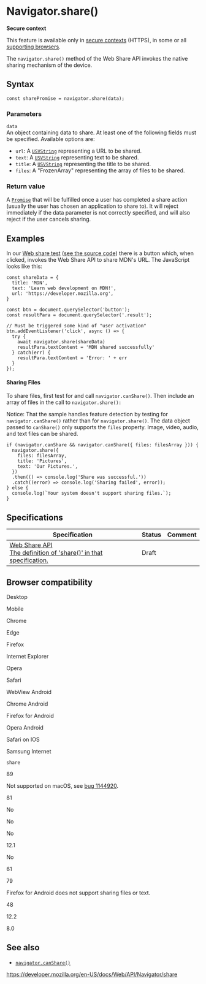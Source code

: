 Navigator.share()
=================

**Secure context**

This feature is available only in [secure contexts](https://developer.mozilla.org/en-US/docs/Web/Security/Secure_Contexts) (HTTPS), in some or all [supporting browsers](#browser_compatibility).

The `navigator.share()` method of the Web Share API invokes the native sharing mechanism of the device.

Syntax
------

    const sharePromise = navigator.share(data);

### Parameters

`data`  
An object containing data to share. At least one of the following fields must be specified. Available options are:

-   `url`: A [`USVString`](../usvstring) representing a URL to be shared.
-   `text`: A [`USVString`](../usvstring) representing text to be shared.
-   `title`: A [`USVString`](../usvstring) representing the title to be shared.
-   `files`: A "FrozenArray" representing the array of files to be shared.

### Return value

A [`Promise`](https://developer.mozilla.org/en-US/docs/Web/JavaScript/Reference/Global_Objects/Promise) that will be fulfilled once a user has completed a share action (usually the user has chosen an application to share to). It will reject immediately if the data parameter is not correctly specified, and will also reject if the user cancels sharing.

Examples
--------

In our [Web share test](https://mdn.github.io/dom-examples/web-share/) ([see the source code](https://github.com/mdn/dom-examples/blob/master/web-share/index.html)) there is a button which, when clicked, invokes the Web Share API to share MDN's URL. The JavaScript looks like this:

    const shareData = {
      title: 'MDN',
      text: 'Learn web development on MDN!',
      url: 'https://developer.mozilla.org',
    }

    const btn = document.querySelector('button');
    const resultPara = document.querySelector('.result');

    // Must be triggered some kind of "user activation"
    btn.addEventListener('click', async () => {
      try {
        await navigator.share(shareData)
        resultPara.textContent = 'MDN shared successfully'
      } catch(err) {
        resultPara.textContent = 'Error: ' + err
      }
    });

#### **Sharing Files**

To share files, first test for and call `navigator.canShare()`. Then include an array of files in the call to `navigator.share():`

Notice: That the sample handles feature detection by testing for `navigator.canShare()` rather than for `navigator.share()`. The data object passed to `canShare()` only supports the `files` property. Image, video, audio, and text files can be shared.

    if (navigator.canShare && navigator.canShare({ files: filesArray })) {
      navigator.share({
        files: filesArray,
        title: 'Pictures',
        text: 'Our Pictures.',
      })
      .then(() => console.log('Share was successful.'))
      .catch((error) => console.log('Sharing failed', error));
    } else {
      console.log(`Your system doesn't support sharing files.`);
    }

Specifications
--------------

<table><thead><tr class="header"><th>Specification</th><th>Status</th><th>Comment</th></tr></thead><tbody><tr class="odd"><td><a href="https://w3c.github.io/web-share/#share-method">Web Share API<br />
<span class="small">The definition of 'share()' in that specification.</span></a></td><td><span class="spec-draft">Draft</span></td><td></td></tr></tbody></table>

Browser compatibility
---------------------

Desktop

Mobile

Chrome

Edge

Firefox

Internet Explorer

Opera

Safari

WebView Android

Chrome Android

Firefox for Android

Opera Android

Safari on IOS

Samsung Internet

`share`

89

Not supported on macOS, see [bug 1144920](https://crbug.com/1144920).

81

No

No

No

12.1

No

61

79

Firefox for Android does not support sharing files or text.

48

12.2

8.0

See also
--------

-   [`navigator.canShare()`](canshare)

<a href="https://developer.mozilla.org/en-US/docs/Web/API/Navigator/share" class="_attribution-link">https://developer.mozilla.org/en-US/docs/Web/API/Navigator/share</a>
